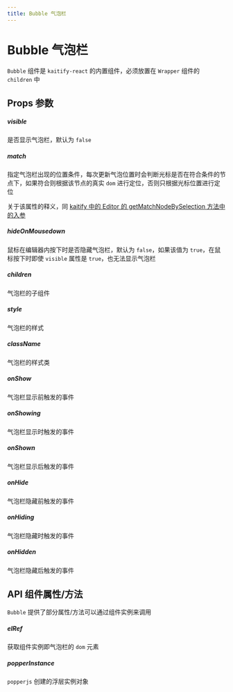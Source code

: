 ```yaml
---
title: Bubble 气泡栏
---
```


# Bubble 气泡栏

`Bubble` 组件是 `kaitify-react` 的内置组件，必须放置在 `Wrapper` 组件的 `children` 中

## Props 参数

##### visible <Badge type="danger" text="boolean" />

是否显示气泡栏，默认为 `false`

##### match <Badge type="danger" text="KNodeMatchOptionType" />

指定气泡栏出现的位置条件，每次更新气泡位置时会判断光标是否在符合条件的节点下，如果符合则根据该节点的真实 `dom` 进行定位，否则只根据光标位置进行定位

关于该属性的释义，同 [kaitify 中的 Editor 的 getMatchNodeBySelection 方法中的入参](https://www.so-better.cn/docs/kaitify-core/apis/editor-function#getmatchnodebyselection)

##### hideOnMousedown <Badge type="danger" text="boolean" />

鼠标在编辑器内按下时是否隐藏气泡栏，默认为 `false`，如果该值为 `true`，在鼠标按下时即使 `visible` 属性是 `true`，也无法显示气泡栏

##### children <Badge type="danger" text="ReactNode" />

气泡栏的子组件

##### style <Badge type="danger" text="CSSProperties" />

气泡栏的样式

##### className <Badge type="danger" text="string" />

气泡栏的样式类

##### onShow <Badge type="danger" text="(el: Element) => void" />

气泡栏显示前触发的事件

##### onShowing <Badge type="danger" text="(el: Element) => void" />

气泡栏显示时触发的事件

##### onShown <Badge type="danger" text="(el: Element) => void" />

气泡栏显示后触发的事件

##### onHide <Badge type="danger" text="(el: Element) => void" />

气泡栏隐藏前触发的事件

##### onHiding <Badge type="danger" text="(el: Element) => void" />

气泡栏隐藏时触发的事件

##### onHidden <Badge type="danger" text="(el: Element) => void" />

气泡栏隐藏后触发的事件

## API 组件属性/方法

`Bubble` 提供了部分属性/方法可以通过组件实例来调用

##### elRef <Badge type="danger" text="React.MutableRefObject<HTMLDivElement | null>" />

获取组件实例即气泡栏的 `dom` 元素

##### popperInstance <Badge type="danger" text="React.MutableRefObject<Instance | null>" />

`popperjs` 创建的浮层实例对象
